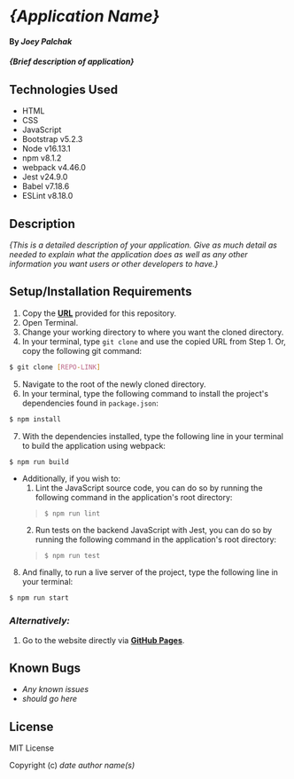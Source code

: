 # _{Application Name}_

#### By _**Joey Palchak**_

#### _{Brief description of application}_

## Technologies Used

* HTML
* CSS
* JavaScript
* Bootstrap v5.2.3 
* Node v16.13.1
* npm v8.1.2
* webpack v4.46.0
* Jest v24.9.0
* Babel v7.18.6
* ESLint v8.18.0

## Description

_{This is a detailed description of your application. Give as much detail as needed to explain what the application does as well as any other information you want users or other developers to have.}_

## Setup/Installation Requirements

1. Copy the **[URL](#link)** provided for this repository.
2. Open Terminal.
3. Change your working directory to where you want the cloned directory.
4. In your terminal, type `git clone` and use the copied URL from Step 1. Or, copy the following git command:
```bash
$ git clone [REPO-LINK]
```
5. Navigate to the root of the newly cloned directory.
6. In your terminal, type the following command to install the project's dependencies found in `package.json`:
```bash
$ npm install
```
7. With the dependencies installed, type the following line in your terminal to build the application using webpack:
```bash
$ npm run build
```
  * Additionally, if you wish to:
    1. Lint the JavaScript source code, you can do so by running the following command in the   application's root directory: 
    > `$ npm run lint`
    2. Run tests on the backend JavaScript with Jest, you can do so by running the following command in the application's root directory: 
    > `$ npm run test`
    
8. And finally, to run a live server of the project, type the following line in your terminal:
```bash
$ npm run start
```

### _Alternatively:_

1. Go to the website directly via **[GitHub Pages](#link)**.

## Known Bugs

* _Any known issues_
* _should go here_

## License

MIT License

Copyright (c) _date_ _author name(s)_
